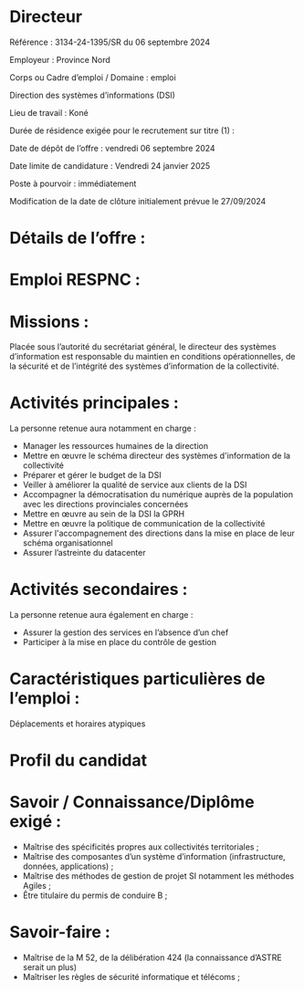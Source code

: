 # Directeur

Référence : 3134-24-1395/SR du 06 septembre 2024

Employeur : Province Nord

Corps ou Cadre d’emploi / Domaine : emploi

Direction des systèmes d’informations (DSI)

Lieu de travail : Koné

Durée de résidence exigée pour le recrutement sur titre (1) :

Date de dépôt de l’offre : vendredi 06 septembre 2024

Date limite de candidature : Vendredi 24 janvier 2025

Poste à pourvoir : immédiatement

Modification de la date de clôture initialement prévue le 27/09/2024

# Détails de l’offre :

# Emploi RESPNC :

# Missions :

Placée sous l’autorité du secrétariat général, le directeur des systèmes d’information est responsable du maintien en conditions opérationnelles, de la sécurité et de l’intégrité des systèmes d’information de la collectivité.

# Activités principales :

La personne retenue aura notamment en charge :

- Manager les ressources humaines de la direction
- Mettre en œuvre le schéma directeur des systèmes d'information de la collectivité
- Préparer et gérer le budget de la DSI
- Veiller à améliorer la qualité de service aux clients de la DSI
- Accompagner la démocratisation du numérique auprès de la population avec les directions provinciales concernées
- Mettre en œuvre au sein de la DSI la GPRH
- Mettre en œuvre la politique de communication de la collectivité
- Assurer l'accompagnement des directions dans la mise en place de leur schéma organisationnel
- Assurer l’astreinte du datacenter

# Activités secondaires :

La personne retenue aura également en charge :

- Assurer la gestion des services en l’absence d’un chef
- Participer à la mise en place du contrôle de gestion

# Caractéristiques particulières de l’emploi :

Déplacements et horaires atypiques

# Profil du candidat

# Savoir / Connaissance/Diplôme exigé :

- Maîtrise des spécificités propres aux collectivités territoriales ;
- Maîtrise des composantes d’un système d’information (infrastructure, données, applications) ;
- Maîtrise des méthodes de gestion de projet SI notamment les méthodes Agiles ;
- Être titulaire du permis de conduire B ;

# Savoir-faire :

- Maîtrise de la M 52, de la délibération 424 (la connaissance d’ASTRE serait un plus)
- Maîtriser les règles de sécurité informatique et télécoms ;